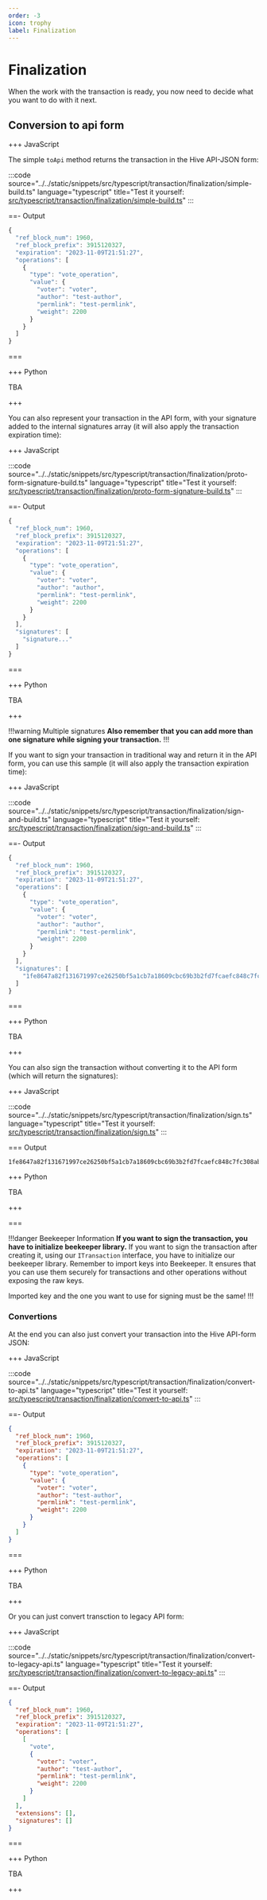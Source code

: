 ```yaml
---
order: -3
icon: trophy
label: Finalization
---
```


# Finalization

When the work with the transaction is ready, you now need to decide what you want to do with it next.

## Conversion to api form

+++ JavaScript

The simple `toApi` method returns the transaction in the Hive API-JSON form:

:::code source="../../static/snippets/src/typescript/transaction/finalization/simple-build.ts" language="typescript" title="Test it yourself: [src/typescript/transaction/finalization/simple-build.ts](https://stackblitz.com/github/openhive-network/wax-doc-snippets?file=src%2Ftypescript%2Ftransaction%2Ffinalization%2Fsimple-build.ts&startScript=test-transaction-finalization-simple-build)" :::

==- Output

```javascript
{
  "ref_block_num": 1960,
  "ref_block_prefix": 3915120327,
  "expiration": "2023-11-09T21:51:27",
  "operations": [
    {
      "type": "vote_operation",
      "value": {
        "voter": "voter",
        "author": "test-author",
        "permlink": "test-permlink",
        "weight": 2200
      }
    }
  ]
}
```

===

+++ Python

TBA

+++

You can also represent your transaction in the API form, with your signature added to the internal signatures array (it will also apply the transaction expiration time):

+++ JavaScript

:::code source="../../static/snippets/src/typescript/transaction/finalization/proto-form-signature-build.ts" language="typescript" title="Test it yourself: [src/typescript/transaction/finalization/proto-form-signature-build.ts](https://stackblitz.com/github/openhive-network/wax-doc-snippets?file=src%2Ftypescript%2Ftransaction%2Ffinalization%2Fproto-form-signature-build.ts&startScript=test-transaction-finalization-proto-form-signature-build)" :::

==- Output

```javascript
{
  "ref_block_num": 1960,
  "ref_block_prefix": 3915120327,
  "expiration": "2023-11-09T21:51:27",
  "operations": [
    {
      "type": "vote_operation",
      "value": {
        "voter": "voter",
        "author": "author",
        "permlink": "test-permlink",
        "weight": 2200
      }
    }
  ],
  "signatures": [
    "signature..."
  ]
}
```

===

+++ Python

TBA

+++

!!!warning Multiple signatures
**Also remember that you can add more than one signature while signing your transaction.**
!!!

If you want to sign your transaction in traditional way and return it in the API form, you can use this sample (it will also apply the transaction expiration time):

+++ JavaScript

:::code source="../../static/snippets/src/typescript/transaction/finalization/sign-and-build.ts" language="typescript" title="Test it yourself: [src/typescript/transaction/finalization/sign-and-build.ts](https://stackblitz.com/github/openhive-network/wax-doc-snippets?file=src%2Ftypescript%2Ftransaction%2Ffinalization%2Fsign-and-build.ts&startScript=test-transaction-finalization-sign-and-build)" :::

==- Output

```javascript
{
  "ref_block_num": 1960,
  "ref_block_prefix": 3915120327,
  "expiration": "2023-11-09T21:51:27",
  "operations": [
    {
      "type": "vote_operation",
      "value": {
        "voter": "voter",
        "author": "author",
        "permlink": "test-permlink",
        "weight": 2200
      }
    }
  ],
  "signatures": [
    "1fe8647a82f131671997ce26250bf5a1cb7a18609cbc69b3b2fd7fcaefc848c7fc308abfb0992c1ce9a805715f102416d85c4313a8a00527fa1500ac93898b418a"
  ]
}
```

===

+++ Python

TBA

+++

You can also sign the transaction without converting it to the API form (which will return the signatures):

+++ JavaScript

:::code source="../../static/snippets/src/typescript/transaction/finalization/sign.ts" language="typescript" title="Test it yourself: [src/typescript/transaction/finalization/sign.ts](https://stackblitz.com/github/openhive-network/wax-doc-snippets?file=src%2Ftypescript%2Ftransaction%2Ffinalization%2Fsign.ts&startScript=test-transaction-finalization-sign)" :::

=== Output

```text
1fe8647a82f131671997ce26250bf5a1cb7a18609cbc69b3b2fd7fcaefc848c7fc308abfb0992c1ce9a805715f102416d85c4313a8a00527fa1500ac93898b418a
```

+++ Python

TBA

+++

===

!!!danger Beekeeper Information
**If you want to sign the transaction, you have to initialize beekeeper library.** If you want to sign the transaction after creating it, using our `ITransaction` interface, you have to initialize our beekeeper library. Remember to import keys into Beekeeper. It ensures that you can use them securely for transactions and other operations without exposing the raw keys.

Imported key and the one you want to use for signing must be the same!
!!!

### Convertions

At the end you can also just convert your transaction into the Hive API-form JSON:

+++ JavaScript

:::code source="../../static/snippets/src/typescript/transaction/finalization/convert-to-api.ts" language="typescript" title="Test it yourself: [src/typescript/transaction/finalization/convert-to-api.ts](https://stackblitz.com/github/openhive-network/wax-doc-snippets?file=src%2Ftypescript%2Ftransaction%2Ffinalization%2Fconvert-to-api.ts&startScript=test-transaction-finalization-convert-to-api)" :::

==- Output

```json
{
  "ref_block_num": 1960,
  "ref_block_prefix": 3915120327,
  "expiration": "2023-11-09T21:51:27",
  "operations": [
    {
      "type": "vote_operation",
      "value": {
        "voter": "voter",
        "author": "test-author",
        "permlink": "test-permlink",
        "weight": 2200
      }
    }
  ]
}
```

===

+++ Python

TBA

+++

Or you can just convert transction to legacy API form:

+++ JavaScript

:::code source="../../static/snippets/src/typescript/transaction/finalization/convert-to-legacy-api.ts" language="typescript" title="Test it yourself: [src/typescript/transaction/finalization/convert-to-legacy-api.ts](https://stackblitz.com/github/openhive-network/wax-doc-snippets?file=src%2Ftypescript%2Ftransaction%2Ffinalization%2Fconvert-to-legacy-api.ts&startScript=test-transaction-finalization-convert-to-legacy-api)" :::

==- Output

```json
{
  "ref_block_num": 1960,
  "ref_block_prefix": 3915120327,
  "expiration": "2023-11-09T21:51:27",
  "operations": [
    [
      "vote",
      {
        "voter": "voter",
        "author": "test-author",
        "permlink": "test-permlink",
        "weight": 2200
      }
    ]
  ],
  "extensions": [],
  "signatures": []
}
```

===

+++ Python

TBA

+++
